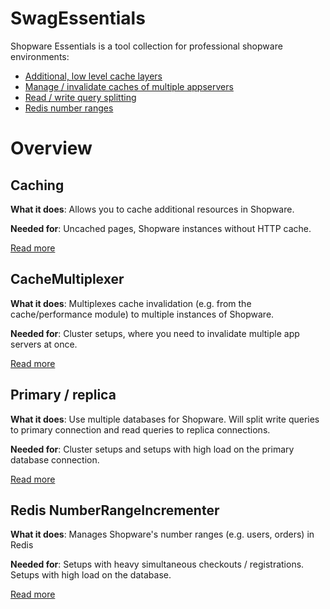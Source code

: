 # SwagEssentials
Shopware Essentials is a tool collection for professional shopware environments:

* [Additional, low level cache layers](#caching)
* [Manage / invalidate caches of multiple appservers](#cachemultiplexer)
* [Read / write query splitting](#primary--replica)
* [Redis number ranges](#redis-numberrangeincrementer)

# Overview

## Caching

**What it does**: Allows you to cache additional resources in Shopware.

**Needed for**: Uncached pages, Shopware instances without HTTP cache.

[Read more](https://developers.shopware.com/shopware-enterprise/performance/essentials/#caching)

## CacheMultiplexer

**What it does**: Multiplexes cache invalidation (e.g. from the cache/performance module) to multiple instances of Shopware.

**Needed for**: Cluster setups, where you need to invalidate multiple app servers at once.

[Read more](https://developers.shopware.com/shopware-enterprise/performance/essentials/#cachemultiplexer)

## Primary / replica

**What it does**: Use multiple databases for Shopware. Will split write queries to primary connection and read queries to replica connections.

**Needed for**: Cluster setups and setups with high load on the primary database connection.

[Read more](https://developers.shopware.com/shopware-enterprise/performance/essentials/#primary-/-replica)

## Redis NumberRangeIncrementer

**What it does**: Manages Shopware's number ranges (e.g. users, orders) in Redis

**Needed for**: Setups with heavy simultaneous checkouts / registrations. Setups with high load on the database.

[Read more](https://developers.shopware.com/shopware-enterprise/performance/essentials/#redisnumberrange)
